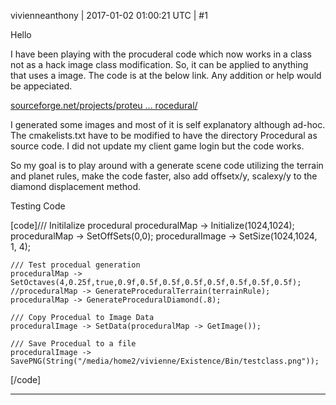 vivienneanthony | 2017-01-02 01:00:21 UTC | #1

Hello

I have been playing with the procuderal code which now works in a class not as a hack image class modification. So,  it can be applied to anything that uses a image. The code is at the below link. Any addition or help would be appeciated.

[sourceforge.net/projects/proteu ... rocedural/](https://sourceforge.net/projects/proteusgameengine/files/Existence/Source/Engine/Procedural/)

I generated some images and most of it is self explanatory although ad-hoc. The cmakelists.txt have to be modified to have the directory Procedural as source code. I did not update my client game login but the code works. 

So my goal is to play around with a generate scene code utilizing the terrain and planet rules, make the code faster, also add offsetx/y, scalexy/y to the diamond displacement method.

Testing Code

[code]/// Initilalize procedural
    proceduralMap -> Initialize(1024,1024);
    proceduralMap -> SetOffSets(0,0);
    proceduralImage -> SetSize(1024,1024, 1, 4);

    /// Test procedual generation
    proceduralMap -> SetOctaves(4,0.25f,true,0.9f,0.5f,0.5f,0.5f,0.5f,0.5f,0.5f,0.5f);
    //proceduralMap -> GenerateProceduralTerrain(terrainRule);
    proceduralMap -> GenerateProceduralDiamond(.8);

    /// Copy Procedual to Image Data
    proceduralImage -> SetData(proceduralMap -> GetImage());

    /// Save Procedual to a file
    proceduralImage -> SavePNG(String("/media/home2/vivienne/Existence/Bin/testclass.png"));
[/code]

-------------------------

